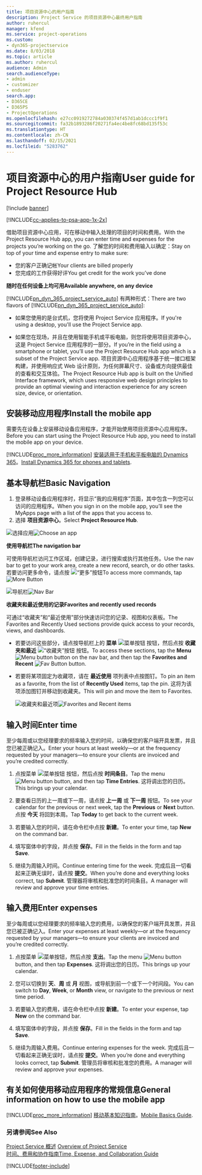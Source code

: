 ```yaml
---
title: 项目资源中心的用户指南
description: Project Service 的项目资源中心最终用户指南
author: ruhercul
manager: kfend
ms.service: project-operations
ms.custom:
- dyn365-projectservice
ms.date: 8/03/2018
ms.topic: article
ms.author: ruhercul
audience: Admin
search.audienceType:
- admin
- customizer
- enduser
search.app:
- D365CE
- D365PS
- ProjectOperations
ms.openlocfilehash: e27cc0919272784a030374f457d1ab1dccc1f9f1
ms.sourcegitcommit: fa32b1893286f20271fa4ec4be8fc68bd135f53c
ms.translationtype: HT
ms.contentlocale: zh-CN
ms.lasthandoff: 02/15/2021
ms.locfileid: "5283762"
---
```

# <a name="user-guide-for-project-resource-hub"></a><span data-ttu-id="98ab0-103">项目资源中心的用户指南</span><span class="sxs-lookup"><span data-stu-id="98ab0-103">User guide for Project Resource Hub</span></span>

[!include [banner](../includes/psa-now-project-operations.md)]

[!INCLUDE[cc-applies-to-psa-app-1x-2x](../includes/cc-applies-to-psa-app-1x-2x.md)]

<span data-ttu-id="98ab0-104">借助项目资源中心应用，可在移动中输入处理的项目的时间和费用。</span><span class="sxs-lookup"><span data-stu-id="98ab0-104">With the Project Resource Hub app, you can enter time and expenses for the projects you’re working on the go.</span></span> <span data-ttu-id="98ab0-105">了解您的时间和费用输入以确定：</span><span class="sxs-lookup"><span data-stu-id="98ab0-105">Stay on top of your time and expense entry to make sure:</span></span>

- <span data-ttu-id="98ab0-106">您的客户正确记帐</span><span class="sxs-lookup"><span data-stu-id="98ab0-106">Your clients are billed properly</span></span>
- <span data-ttu-id="98ab0-107">您完成的工作获得好评</span><span class="sxs-lookup"><span data-stu-id="98ab0-107">You get credit for the work you’ve done</span></span>

<span data-ttu-id="98ab0-108">**随时在任何设备上均可用**</span><span class="sxs-lookup"><span data-stu-id="98ab0-108">**Available anywhere, on any device**</span></span>

<span data-ttu-id="98ab0-109">[!INCLUDE[pn_dyn_365_project_service_auto](../includes/pn-dyn-365-project-service-auto.md)] 有两种形式：</span><span class="sxs-lookup"><span data-stu-id="98ab0-109">There are two flavors of [!INCLUDE[pn_dyn_365_project_service_auto](../includes/pn-dyn-365-project-service-auto.md)]:</span></span> 

- <span data-ttu-id="98ab0-110">如果您使用的是台式机，您将使用 Project Service 应用程序。</span><span class="sxs-lookup"><span data-stu-id="98ab0-110">If you're using a desktop, you'll use the Project Service app.</span></span> 

- <span data-ttu-id="98ab0-111">如果您在现场，并且在使用智能手机或平板电脑，则您将使用项目资源中心，这是 Project Service 应用程序的一部分。</span><span class="sxs-lookup"><span data-stu-id="98ab0-111">If you’re in the field using a smartphone or tablet, you’ll use the Project Resource Hub app which is a subset of the Project Service  app.</span></span> <span data-ttu-id="98ab0-112">项目资源中心应用程序基于统一接口框架构建，并使用响应式 Web 设计原则，为任何屏幕尺寸、设备或方向提供最佳的查看和交互体验。</span><span class="sxs-lookup"><span data-stu-id="98ab0-112">The Project Resource Hub app is built on the Unified Interface framework, which uses responsive web design principles to provide an optimal viewing and interaction experience for any screen size, device, or orientation.</span></span> 


## <a name="install-the-mobile-app"></a><span data-ttu-id="98ab0-113">安装移动应用程序</span><span class="sxs-lookup"><span data-stu-id="98ab0-113">Install the mobile app</span></span>
<span data-ttu-id="98ab0-114">需要先在设备上安装移动设备应用程序，才能开始使用项目资源中心应用程序。</span><span class="sxs-lookup"><span data-stu-id="98ab0-114">Before you can start using the Project Resource Hub app, you need to install the mobile app on your device.</span></span> 

[!INCLUDE[proc_more_information](../includes/proc-more-information.md)] <span data-ttu-id="98ab0-115">[安装适用于手机和平板电脑的 Dynamics 365](https://docs.microsoft.com/dynamics365/mobile-app/install-dynamics-365-for-phones-and-tablets)。</span><span class="sxs-lookup"><span data-stu-id="98ab0-115">[Install Dynamics 365 for phones and tablets](https://docs.microsoft.com/dynamics365/mobile-app/install-dynamics-365-for-phones-and-tablets).</span></span>

## <a name="basic-navigation"></a><span data-ttu-id="98ab0-116">基本导航栏</span><span class="sxs-lookup"><span data-stu-id="98ab0-116">Basic Navigation</span></span>
1.  <span data-ttu-id="98ab0-117">登录移动设备应用程序时，将显示“我的应用程序”页面，其中包含一列您可以访问的应用程序。</span><span class="sxs-lookup"><span data-stu-id="98ab0-117">When you sign in on the mobile app, you’ll see the MyApps page with a list of the apps that you access to.</span></span> 
2.  <span data-ttu-id="98ab0-118">选择 **项目资源中心**。</span><span class="sxs-lookup"><span data-stu-id="98ab0-118">Select **Project Resource Hub**.</span></span>

<span data-ttu-id="98ab0-119">![选择应用](media/chooseApp_1.png "选择应用")</span><span class="sxs-lookup"><span data-stu-id="98ab0-119">![Choose an app](media/chooseApp_1.png "Choose an app")</span></span>

<span data-ttu-id="98ab0-120">**使用导航栏**</span><span class="sxs-lookup"><span data-stu-id="98ab0-120">**The navigation bar**</span></span>

<span data-ttu-id="98ab0-121">可使用导航栏访问工作区域，创建记录，进行搜索或执行其他任务。</span><span class="sxs-lookup"><span data-stu-id="98ab0-121">Use the nav bar to get to your work area, create a new record, search, or do other tasks.</span></span> <span data-ttu-id="98ab0-122">若要访问更多命令，请点按 ![“更多”按钮](media/MoreButton.png "“更多”按钮")</span><span class="sxs-lookup"><span data-stu-id="98ab0-122">To access more commands, tap ![More Button](media/MoreButton.png "More Button")</span></span>

<span data-ttu-id="98ab0-123">![导航栏](media/NavBar_2.png "导航栏")</span><span class="sxs-lookup"><span data-stu-id="98ab0-123">![Nav Bar](media/NavBar_2.png "Nav Bar")</span></span>

<span data-ttu-id="98ab0-124">**收藏夹和最近使用的记录**</span><span class="sxs-lookup"><span data-stu-id="98ab0-124">**Favorites and recently used records**</span></span>

<span data-ttu-id="98ab0-125">可通过“收藏夹”和“最近使用”部分快速访问您的记录、视图和仪表板。</span><span class="sxs-lookup"><span data-stu-id="98ab0-125">The Favorites and Recently Used sections provide quick access to your records, views, and dashboards.</span></span> 

- <span data-ttu-id="98ab0-126">若要访问这些部分，请点按导航栏上的 **菜单** ![菜单按钮](media/MenuButton.png "菜单按钮") 按钮，然后点按 **收藏夹和最近** ![“收藏夹”按钮](media/FavButton.png "收藏夹按钮") 按钮。</span><span class="sxs-lookup"><span data-stu-id="98ab0-126">To access these sections, tap the **Menu** ![Menu button](media/MenuButton.png "Menu button") button on the nav bar, and then tap the **Favorites and Recent** ![Fav Button](media/FavButton.png "Fav Button") button.</span></span>

- <span data-ttu-id="98ab0-127">若要将某项固定为收藏项，请在 **最近使用** 项列表中点按图钉。</span><span class="sxs-lookup"><span data-stu-id="98ab0-127">To pin an item as a favorite, from the list of **Recently Used** items, tap the pin.</span></span> <span data-ttu-id="98ab0-128">这将为该项添加图钉并移动到收藏夹。</span><span class="sxs-lookup"><span data-stu-id="98ab0-128">This will pin and move the item to Favorites.</span></span>

  <span data-ttu-id="98ab0-129">![收藏夹和最近项](media/Favs_3.png "收藏夹和最近项")</span><span class="sxs-lookup"><span data-stu-id="98ab0-129">![Favorites and Recent items](media/Favs_3.png "Favorites and Recent items")</span></span>
 
## <a name="enter-time"></a><span data-ttu-id="98ab0-130">输入时间</span><span class="sxs-lookup"><span data-stu-id="98ab0-130">Enter time</span></span>
<span data-ttu-id="98ab0-131">至少每周或以您经理要求的频率输入您的时间，以确保您的客户端开具发票，并且您已被正确记入。</span><span class="sxs-lookup"><span data-stu-id="98ab0-131">Enter your hours at least weekly—or at the frequency requested by your managers—to ensure your clients are invoiced and you’re credited correctly.</span></span>

1. <span data-ttu-id="98ab0-132">点按菜单 ![菜单按钮](media/MenuButton.png "菜单按钮") 按钮，然后点按 **时间条目**。</span><span class="sxs-lookup"><span data-stu-id="98ab0-132">Tap the menu ![Menu button](media/MenuButton.png "Menu button") button, and then tap **Time Entries**.</span></span> <span data-ttu-id="98ab0-133">这将调出您的日历。</span><span class="sxs-lookup"><span data-stu-id="98ab0-133">This brings up your calendar.</span></span>

2. <span data-ttu-id="98ab0-134">要查看日历的上一周或下一周，请点按 **上一周** 或 **下一周** 按钮。</span><span class="sxs-lookup"><span data-stu-id="98ab0-134">To see your calendar for the previous or next week, tap the **Previous** or **Next** button.</span></span> <span data-ttu-id="98ab0-135">点按 **今天** 将回到本周。</span><span class="sxs-lookup"><span data-stu-id="98ab0-135">Tap **Today** to get back to the current week.</span></span>

3. <span data-ttu-id="98ab0-136">若要输入您的时间，请在命令栏中点按 **新建**。</span><span class="sxs-lookup"><span data-stu-id="98ab0-136">To enter your time, tap **New** on the command bar.</span></span> 

4. <span data-ttu-id="98ab0-137">填写窗体中的字段，并点按 **保存**。</span><span class="sxs-lookup"><span data-stu-id="98ab0-137">Fill in the fields in the form and tap **Save**.</span></span>

5. <span data-ttu-id="98ab0-138">继续为周输入时间。</span><span class="sxs-lookup"><span data-stu-id="98ab0-138">Continue entering time for the week.</span></span> <span data-ttu-id="98ab0-139">完成后且一切看起来正确无误时，请点按 **提交**。</span><span class="sxs-lookup"><span data-stu-id="98ab0-139">When you’re done and everything looks correct, tap **Submit**.</span></span> <span data-ttu-id="98ab0-140">管理器将审核和批准您的时间条目。</span><span class="sxs-lookup"><span data-stu-id="98ab0-140">A manager will review and approve your time entries.</span></span>

## <a name="enter-expenses"></a><span data-ttu-id="98ab0-141">输入费用</span><span class="sxs-lookup"><span data-stu-id="98ab0-141">Enter expenses</span></span> 
<span data-ttu-id="98ab0-142">至少每周或以您经理要求的频率输入您的费用，以确保您的客户端开具发票，并且您已被正确记入。</span><span class="sxs-lookup"><span data-stu-id="98ab0-142">Enter your expenses at least weekly—or at the frequency requested by your managers—to ensure your clients are invoiced and you’re credited correctly.</span></span>

1. <span data-ttu-id="98ab0-143">点按菜单 ![菜单按钮](media/MenuButton.png "菜单按钮")，然后点按 **支出**。</span><span class="sxs-lookup"><span data-stu-id="98ab0-143">Tap the menu ![Menu button](media/MenuButton.png "Menu button") button, and then tap **Expenses**.</span></span> <span data-ttu-id="98ab0-144">这将调出您的日历。</span><span class="sxs-lookup"><span data-stu-id="98ab0-144">This brings up your calendar.</span></span>

2. <span data-ttu-id="98ab0-145">您可以切换到 **天**、**周** 或 **月** 视图，或导航到前一个或下一个时间段。</span><span class="sxs-lookup"><span data-stu-id="98ab0-145">You can switch to **Day**, **Week**, or **Month** view, or navigate to the previous or next time period.</span></span> 

3. <span data-ttu-id="98ab0-146">若要输入您的费用，请在命令栏中点按 **新建**。</span><span class="sxs-lookup"><span data-stu-id="98ab0-146">To enter your expense, tap **New** on the command bar.</span></span> 

4. <span data-ttu-id="98ab0-147">填写窗体中的字段，并点按 **保存**。</span><span class="sxs-lookup"><span data-stu-id="98ab0-147">Fill in the fields in the form and tap **Save**.</span></span>

5. <span data-ttu-id="98ab0-148">继续为周输入费用。</span><span class="sxs-lookup"><span data-stu-id="98ab0-148">Continue entering expenses for the week.</span></span> <span data-ttu-id="98ab0-149">完成后且一切看起来正确无误时，请点按 **提交**。</span><span class="sxs-lookup"><span data-stu-id="98ab0-149">When you’re done and everything looks correct, tap **Submit**.</span></span> <span data-ttu-id="98ab0-150">管理员将审核和批准您的费用。</span><span class="sxs-lookup"><span data-stu-id="98ab0-150">A manager will review and approve your expenses.</span></span>

## <a name="general-information-on-how-to-use-the-mobile-app"></a><span data-ttu-id="98ab0-151">有关如何使用移动应用程序的常规信息</span><span class="sxs-lookup"><span data-stu-id="98ab0-151">General information on how to use the mobile app</span></span> 
[!INCLUDE[proc_more_information](../includes/proc-more-information.md)] <span data-ttu-id="98ab0-152">[移动基本知识指南](https://docs.microsoft.com/dynamics365/mobile-app/dynamics-365-phones-tablets-users-guide)。</span><span class="sxs-lookup"><span data-stu-id="98ab0-152">[Mobile Basics Guide](https://docs.microsoft.com/dynamics365/mobile-app/dynamics-365-phones-tablets-users-guide).</span></span>

### <a name="see-also"></a><span data-ttu-id="98ab0-153">另请参阅</span><span class="sxs-lookup"><span data-stu-id="98ab0-153">See Also</span></span>  
 <span data-ttu-id="98ab0-154">[Project Service 概述](../psa/overview.md) </span><span class="sxs-lookup"><span data-stu-id="98ab0-154">[Overview of Project Service](../psa/overview.md) </span></span>  
 [<span data-ttu-id="98ab0-155">时间、费用和协作指南</span><span class="sxs-lookup"><span data-stu-id="98ab0-155">Time, Expense, and Collaboration Guide</span></span>](../psa/time-expense-collaboration-guide.md)   
 


[!INCLUDE[footer-include](../includes/footer-banner.md)]